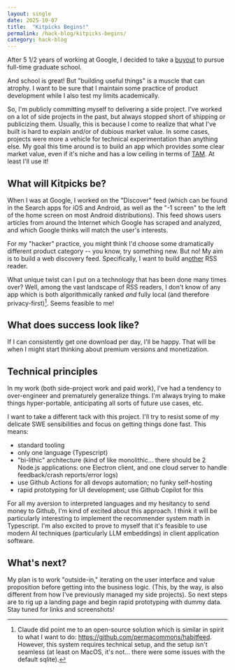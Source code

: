 ```yaml
---
layout: single
date: 2025-10-07
title:  "Kitpicks Begins!"
permalink: /hack-blog/kitpicks-begins/
category: hack-blog
---
```

After 5 1/2 years of working at Google, I decided to take a [buyout](https://www.cnbc.com/2025/06/10/google-buyouts-search-ads-unit.html) to pursue full-time graduate school.

And school is great! But "building useful things" is a muscle that can atrophy. I want to be sure that I maintain some practice of product development while I also test my limits academically.

So, I'm publicly committing myself to delivering a side project. I've worked on a lot of side projects in the past, but always stopped short of shipping or publicizing them. Usually, this is because I come to realize that what I've built is hard to explain and/or of dubious market value. In some cases, projects were more a vehicle for technical experimentation than anything else. My goal this time around is to build an app which provides some clear market value, even if it's niche and has a low ceiling in terms of [TAM](https://en.wikipedia.org/wiki/Total_addressable_market). At least I'll use it!

## What will Kitpicks be?

When I was at Google, I worked on the "Discover" feed (which can be found in the Search apps for iOS and Android, as well as the "-1 screen" to the left of the home screen on most Android distributions). This feed shows users articles from around the Internet which Google has scraped and analyzed, and which Google thinks will match the user's interests.

For my "hacker" practice, you might think I'd choose some dramatically different product category -- you know, try something new. But no! My aim is to build a web discovery feed. Specifically, I want to build an[other](https://en.wikipedia.org/wiki/Comparison_of_feed_aggregators) RSS reader.

What unique twist can I put on a technology that has been done many times over? Well, among the vast landscape of RSS readers, I don't know of any app which is both algorithmically ranked *and* fully local (and therefore privacy-first)[^1]. Seems feasible to me!

[^1]: Claude did point me to an open-source solution which is similar in spirit to what I want to do: <https://github.com/permacommons/habitfeed>. However, this system requires technical setup, and the setup isn't seamless (at least on MacOS, it's not... there were some issues with the default sqlite).

## What does success look like?

If I can consistently get one download per day, I'll be happy. That will be when I might start thinking about premium versions and monetization.

## Technical principles

In my work (both side-project work and paid work), I've had a tendency to over-engineer and prematurely generalize things. I'm always trying to make things hyper-portable, anticipating all sorts of future use cases, etc.

I want to take a different tack with this project. I'll try to resist some of my delicate SWE sensibilities and focus on getting things done fast. This means:

- standard tooling
- only one language (Typescript)
- "bi-lithic" architecture (kind of like monolithic... there should be 2 Node.js applications: one Electron client, and one cloud server to handle feedback/crash reports/error logs)
- use Github Actions for all devops automation; no funky self-hosting
- rapid prototyping for UI development; use Github Copilot for this

For all my aversion to interpreted languages and my hesitancy to send money to Github, I'm kind of excited about this approach. I think it will be particularly interesting to implement the recommender system math in Typescript. I'm also excited to prove to myself that it's feasible to use modern AI techniques (particularly LLM embeddings) in client application software.

## What's next?

My plan is to work "outside-in," iterating on the user interface and value proposition before getting into the business logic. (This, by the way, is also different from how I've previously managed my side projects). So next steps are to rig up a landing page and begin rapid prototyping with dummy data. Stay tuned for links and screenshots!
